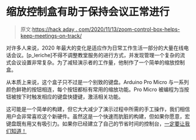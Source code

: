 # 缩放控制盒有助于保持会议正常进行

> 原文:[https://hack aday . com/2020/11/13/zoom-control-box-helps-keep-meetings-on-track/](https://hackaday.com/2020/11/13/zoom-control-box-helps-keep-meetings-on-track/)

对许多人来说，2020 年最大的变化是适应作为日常工作生活一部分的大量在线电话会议。[p_leriche]不得不调整教堂服务的进行方式，并发现管理一个复杂的流式会议设置非常复杂。为了减轻演示者的工作量，他制作了一个简单的缩放控制盒。

从本质上来说，这个盒子只不过是一个别致的键盘。Arduino Pro Micro 与一系列颜色鲜艳的按钮相连，每个按钮都标有常用的缩放功能。Pro Micro 被编程为当按钮被按下时触发相应的键盘快捷键，激活相关功能。

这可能是一个简单的构建，但它大大减少了演示过程中所需的手工操作，我们相信用户会非常喜欢这个新硬件。虽然这是一个快速而肮脏的构建，但如果你愿意，宏键盘既有用又有吸引力。如果你已经建立了自己的节省时间的控制台，[一定要让我们知道！](http://hackaday.com/submit-a-tip)